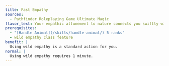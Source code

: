```yaml
---
title: Fast Empathy
sources:
  - Pathfinder Roleplaying Game Ultimate Magic
flavor_text: Your empathic attunement to nature connects you swiftly with bestial minds.
prerequisites:
  - "[Handle Animal](/skills/handle-animal/) 5 ranks"
  - wild empathy class feature
benefit: |
  Using wild empathy is a standard action for you.
normal: |
  Using wild empathy requires 1 minute.
---
```


